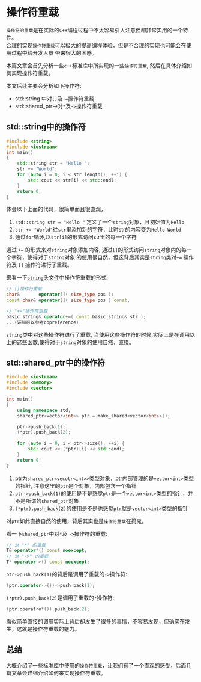 # 操作符重载

`操作符的重载`是在实际的`C++`编程过程中不太容易引人注意但却非常实用的一个特性。   
合理的实现`操作符重载`可以极大的提高编程体验，但是不合理的实现也可能会在使用过程中给开发人员
带来很大的困惑。

本篇文章会首先分析一些`c++`标准库中所实现的一些`操作符重载`, 然后在具体介绍如何实现操作符重载。

本文后续主要会分析如下操作符:

* std::string 中对`[]`及`+=`操作符重载
* std::shared_ptr中对`*`及`->`操作符重载

## std::string中的操作符

```c++
#include <string>
#include <iostream>
int main()
{
	std::string str = "Hello ";
	str += "World";
	for (auto i = 0; i < str.length(); ++i) {
		std::cout << str[i] << std::endl;
	}
	return 0;
}
```

体会以下上面的代码，很简单而且很直观，

1. `std::string str = "Hello "` 定义了一个`string`对象，且初始值为`Hello `
2. `str += "World"`往`str`里添加新的字符，此时str的内容变为`Hello World`
3. 通过`for`循环,以`str[i]`的形式访问str里的每一个字符

通过 `+=` 的形式来对`string`对象添加内容, 通过`[]`的形式访问`string`对象内的每一个字符，使得对于`string`对象
的使用很自然，但这背后其实是`string`类对`+=` 操作符及 `[]` 操作符进行了重载。

来看一下[`string`头文件](https://en.cppreference.com/w/cpp/string/basic_string)中操作符重载的形式:

```c++
// []操作符重载
char&       operator[]( size_type pos );
const char& operator[]( size_type pos ) const;

// "+="操作符重载
basic_string& operator+=( const basic_string& str );
...(详细可以参考cppreference)
```

`string`类中对这些操作符进行了重载, 当使用这些操作符的时候,实际上是在调用以上的这些函数,使得对于`string`对象的使用自然，直接。

## std::shared_ptr中的操作符

```c++
#include <iostream>
#include <memory>
#include <vector>

int main()
{
	using namespace std;
	shared_ptr<vector<int>> ptr = make_shared<vector<int>>();

	ptr->push_back(1);
	(*ptr).push_back(2);
	
	for (auto i = 0; i < ptr->size(); ++i) {
		std::cout << (*ptr)[i] << std::endl;
	}
	return 0;
}
```

1. ptr为`shared_ptr<vecotr<int>>`类型对象，ptr内部管理的是`vector<int>`类型的指针, 注意这里的`ptr`是个对象，内部包含一个指针
2. `ptr->push_back(1)`的使用是不是感觉`ptr`是一个`vector<int>`类型的指针，并不是所谓的`shared_ptr`对象
3. `(*ptr).push_back(2)`的使用是不是也感觉`ptr`就是`vector<int>`类型的指针

对`ptr`如此直接自然的使用，背后其实也是`操作符重载`在捣鬼。

看一下`shared_ptr`中对`*`及 `->`操作符的重载:

```c++
// 对 "*" 的重载
T& operator*() const noexcept;
// 对 "->" 的重载
T* operator->() const noexcept;
```

`ptr->push_back(1)`的背后是调用了重载的`->`操作符:

```c++
(ptr.operator->())->push_back(1);
```

`(*ptr).push_back(2)`是调用了重载的`*`操作符:

```c++
(ptr.operatro*()).push_back(2);
```

看似简单直接的调用实际上背后却发生了很多的事情，不容易发现，但确实在发生，这就是操作符重载的魅力。

## 总结

大概介绍了一些标准库中使用的`操作符重载`，让我们有了一个直观的感受，后面几篇文章会详细介绍如何来实现操作符重载。
